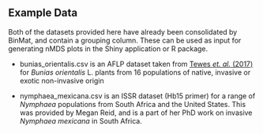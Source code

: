 ## Example Data

Both of the datasets provided here have already been consolidated by BinMat, and contain a grouping column. These can be used as input for generating nMDS plots in the Shiny application or R package.

- bunias_orientalis.csv is an AFLP dataset taken from [Tewes *et. al.* (2017)](https://besjournals.onlinelibrary.wiley.com/doi/full/10.1111/1365-2745.12869) for *Bunias orientalis* L. plants from 16 populations of native, invasive or exotic non-invasive origin

- nymphaea_mexicana.csv is an ISSR dataset (Hb15 primer) for a range of *Nymphaea* populations from South Africa and the United States. This was provided by Megan Reid, and is a part of her PhD work on invasive *Nymphaea mexicana* in South Africa.

